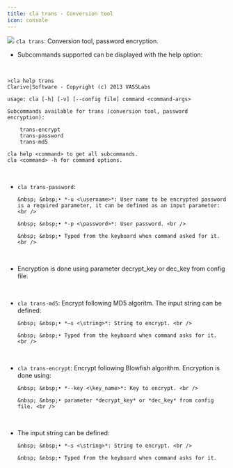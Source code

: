 ```yaml
---
title: cla trans - Conversion tool
icon: console
---
```


<img src="/static/images/icons/console.png" /> `cla trans`: Conversion tool, password encryption. 

* Subcommands supported can be displayed with the help option:

<br/>

    >cla help trans
    Clarive|Software - Copyright (c) 2013 VASSLabs

    usage: cla [-h] [-v] [--config file] command <command-args>

    Subcommands available for trans (conversion tool, password encryption):

        trans-encrypt
        trans-password
        trans-md5

    cla help <command> to get all subcommands.
    cla <command> -h for command options.
  
 
<br/>

* `cla trans-password`: <br />

    
      &nbsp; &nbsp;• *-u <\username>*: User name to be encrypted password is a required parameter, it can be defined as an input parameter: <br />

      &nbsp; &nbsp;• *-p <\password>*: User password. <br />

      &nbsp; &nbsp;• Typed from the keyboard when command asked for it. <br />

<br />

* Encryption is done using parameter decrypt_key or dec_key from config file. <br />

<br/>

* `cla trans-md5`: Encrypt following MD5 algoritm. The input string can be defined: <br />

      &nbsp; &nbsp;• *–s <\string>*: String to encrypt. <br />

      &nbsp; &nbsp;• Typed from the keyboard when command asks for it. <br />

<br/>

* `cla trans-encrypt`: Encrypt following Blowfish algorithm. Encryption is done using: <br />


      &nbsp; &nbsp;• *--key <\key_name>*: Key to encrypt. <br />

      &nbsp; &nbsp;• parameter *decrypt_key* or *dec_key* from config file. <br />

<br/>

* The input string can be defined: <br />


      &nbsp; &nbsp;• *–s <\string>*: String to encrypt. <br />

      &nbsp; &nbsp;• Typed from the keyboard when command asks for it.

